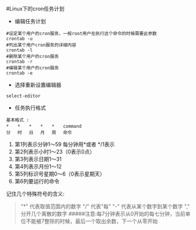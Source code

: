 #Linux下的cron任务计划

+ 编辑任务计划

```
#设定某个用户的cron服务，一般root用户在执行这个命令的时候需要此参数  
crontab -u
#列出某个用户cron服务的详细内容
crontab -l
#删除某个用户的cron服务
crontab -r
#编辑某个用户的cron服务
crontab -e 
```
+ 选择重新设置编辑器

```
select-editor
```
+ 任务执行格式

```
基本格式 : 
*　　*　　*　　*　　*　　command 
分　 时　 日　 月　 周　 命令 
```
1. 第1列表示分钟1～59 每分钟用*或者 */1表示 
1. 第2列表示小时1～23（0表示0点） 
1. 第3列表示日期1～31 
1. 第4列表示月份1～12 
1. 第5列标识号星期0～6（0表示星期天） 
1. 第6列要运行的命令 

记住几个特殊符号的含义:
> "*" 代表取值范围内的数字
> "/" 代表"每"
> "-" 代表从某个数字到某个数字
> "," 分开几个离散的数字
#####注意:每7分钟表示从0开始的每七分钟，当前单位不能被7整除的时候，最后一个取出余数，下一个从零开始
